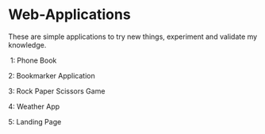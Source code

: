 # Web-Applications⁣⁣

These are simple applications to try new things, experiment and validate my knowledge.

⁣⁣
1: Phone Book⁣⁣

2: Bookmarker Application⁣⁣

3: Rock Paper Scissors Game⁣⁣

4: Weather App⁣⁣

5: Landing Page⁣⁣
